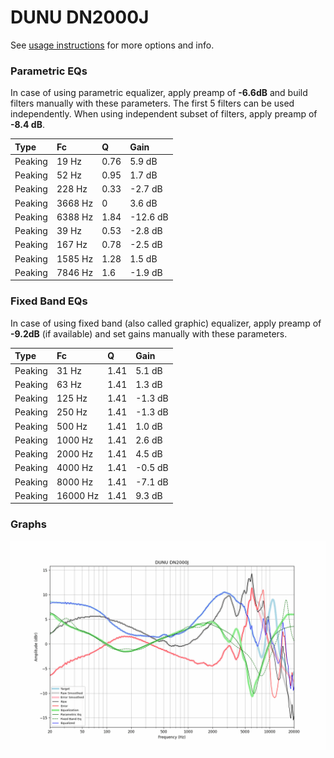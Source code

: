 # DUNU DN2000J
See [usage instructions](https://github.com/jaakkopasanen/AutoEq#usage) for more options and info.

### Parametric EQs
In case of using parametric equalizer, apply preamp of **-6.6dB** and build filters manually
with these parameters. The first 5 filters can be used independently.
When using independent subset of filters, apply preamp of **-8.4 dB**.

| Type    | Fc      |    Q | Gain     |
|:--------|:--------|:-----|:---------|
| Peaking | 19 Hz   | 0.76 | 5.9 dB   |
| Peaking | 52 Hz   | 0.95 | 1.7 dB   |
| Peaking | 228 Hz  | 0.33 | -2.7 dB  |
| Peaking | 3668 Hz | 0    | 3.6 dB   |
| Peaking | 6388 Hz | 1.84 | -12.6 dB |
| Peaking | 39 Hz   | 0.53 | -2.8 dB  |
| Peaking | 167 Hz  | 0.78 | -2.5 dB  |
| Peaking | 1585 Hz | 1.28 | 1.5 dB   |
| Peaking | 7846 Hz | 1.6  | -1.9 dB  |

### Fixed Band EQs
In case of using fixed band (also called graphic) equalizer, apply preamp of **-9.2dB**
(if available) and set gains manually with these parameters.

| Type    | Fc       |    Q | Gain    |
|:--------|:---------|:-----|:--------|
| Peaking | 31 Hz    | 1.41 | 5.1 dB  |
| Peaking | 63 Hz    | 1.41 | 1.3 dB  |
| Peaking | 125 Hz   | 1.41 | -1.3 dB |
| Peaking | 250 Hz   | 1.41 | -1.3 dB |
| Peaking | 500 Hz   | 1.41 | 1.0 dB  |
| Peaking | 1000 Hz  | 1.41 | 2.6 dB  |
| Peaking | 2000 Hz  | 1.41 | 4.5 dB  |
| Peaking | 4000 Hz  | 1.41 | -0.5 dB |
| Peaking | 8000 Hz  | 1.41 | -7.1 dB |
| Peaking | 16000 Hz | 1.41 | 9.3 dB  |

### Graphs
![](./DUNU%20DN2000J.png)